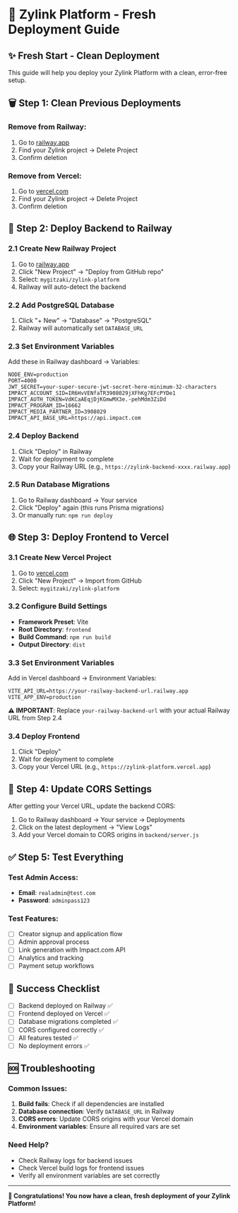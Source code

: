 # 🚀 Zylink Platform - Fresh Deployment Guide

## ✨ Fresh Start - Clean Deployment

This guide will help you deploy your Zylink Platform with a clean, error-free setup.

## 🗑️ Step 1: Clean Previous Deployments

### Remove from Railway:
1. Go to [railway.app](https://railway.app)
2. Find your Zylink project → Delete Project
3. Confirm deletion

### Remove from Vercel:
1. Go to [vercel.com](https://vercel.com)
2. Find your Zylink project → Delete Project
3. Confirm deletion

## 🚀 Step 2: Deploy Backend to Railway

### 2.1 Create New Railway Project
1. Go to [railway.app](https://railway.app)
2. Click "New Project" → "Deploy from GitHub repo"
3. Select: `mygitzaki/zylink-platform`
4. Railway will auto-detect the backend

### 2.2 Add PostgreSQL Database
1. Click "+ New" → "Database" → "PostgreSQL"
2. Railway will automatically set `DATABASE_URL`

### 2.3 Set Environment Variables
Add these in Railway dashboard → Variables:

```env
NODE_ENV=production
PORT=4000
JWT_SECRET=your-super-secure-jwt-secret-here-minimum-32-characters
IMPACT_ACCOUNT_SID=IR6HvVENfaTR3908029jXFhKg7EFcPYDe1
IMPACT_AUTH_TOKEN=VdKCaAEqjDjKGmwMX3e.-pehMdm3ZiDd
IMPACT_PROGRAM_ID=16662
IMPACT_MEDIA_PARTNER_ID=3908029
IMPACT_API_BASE_URL=https://api.impact.com
```

### 2.4 Deploy Backend
1. Click "Deploy" in Railway
2. Wait for deployment to complete
3. Copy your Railway URL (e.g., `https://zylink-backend-xxxx.railway.app`)

### 2.5 Run Database Migrations
1. Go to Railway dashboard → Your service
2. Click "Deploy" again (this runs Prisma migrations)
3. Or manually run: `npm run deploy`

## 🌐 Step 3: Deploy Frontend to Vercel

### 3.1 Create New Vercel Project
1. Go to [vercel.com](https://vercel.com)
2. Click "New Project" → Import from GitHub
3. Select: `mygitzaki/zylink-platform`

### 3.2 Configure Build Settings
- **Framework Preset**: Vite
- **Root Directory**: `frontend`
- **Build Command**: `npm run build`
- **Output Directory**: `dist`

### 3.3 Set Environment Variables
Add in Vercel dashboard → Environment Variables:

```env
VITE_API_URL=https://your-railway-backend-url.railway.app
VITE_APP_ENV=production
```

**⚠️ IMPORTANT**: Replace `your-railway-backend-url` with your actual Railway URL from Step 2.4

### 3.4 Deploy Frontend
1. Click "Deploy"
2. Wait for deployment to complete
3. Copy your Vercel URL (e.g., `https://zylink-platform.vercel.app`)

## 🔧 Step 4: Update CORS Settings

After getting your Vercel URL, update the backend CORS:

1. Go to Railway dashboard → Your service → Deployments
2. Click on the latest deployment → "View Logs"
3. Add your Vercel domain to CORS origins in `backend/server.js`

## ✅ Step 5: Test Everything

### Test Admin Access:
- **Email**: `realadmin@test.com`
- **Password**: `adminpass123`

### Test Features:
- [ ] Creator signup and application flow
- [ ] Admin approval process
- [ ] Link generation with Impact.com API
- [ ] Analytics and tracking
- [ ] Payment setup workflows

## 🎯 Success Checklist

- [ ] Backend deployed on Railway ✅
- [ ] Frontend deployed on Vercel ✅
- [ ] Database migrations completed ✅
- [ ] CORS configured correctly ✅
- [ ] All features tested ✅
- [ ] No deployment errors ✅

## 🆘 Troubleshooting

### Common Issues:
1. **Build fails**: Check if all dependencies are installed
2. **Database connection**: Verify `DATABASE_URL` in Railway
3. **CORS errors**: Update CORS origins with your Vercel domain
4. **Environment variables**: Ensure all required vars are set

### Need Help?
- Check Railway logs for backend issues
- Check Vercel build logs for frontend issues
- Verify all environment variables are set correctly

---

**🎉 Congratulations! You now have a clean, fresh deployment of your Zylink Platform!**
